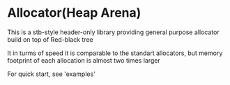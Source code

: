 # Allocator(Heap Arena)
This is a stb-style header-only library providing general purpose allocator build on top of Red-black tree

It in turms of speed it is comparable to the standart allocators, but memory footprint of each allocation is almost two times larger

For quick start, see 'examples'
